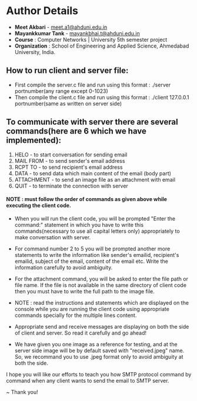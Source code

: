 # Author Details
* **Meet Akbari** - meet.a1@ahduni.edu.in  
* **Mayankkumar Tank** - mayankbhai.t@ahduni.edu.in
* **Course** : Computer Networks | University 5th semester project
* **Organization** : School of Engineering and Applied Science, Ahmedabad University, India.

## How to run client and server file:
* First compile the server.c file and run using this format : ./server portnumber(any range except 0-1023)
* Then compile the client.c file and run using this format : ./client 127.0.0.1 portnumber(same as written on server side)


## To communicate with server there are several commands(here are 6 which we have implemented):
1. HELO - to start conversation for sending email 
2. MAIL FROM - to send sender's email address
3. RCPT TO - to send recipient's email address
4. DATA - to send data which main content of the email (body part)
5. ATTACHMENT - to send an image file as an attachment with email
6. QUIT - to terminate the connection with server

#### NOTE : must follow the order of commands as given above while executing the client code.

* When you will run the client code, you will be prompted "Enter the command:" statement in which you have to write this commands(necessary to use all capital letters only) appropriately to make conversation with server. 

* For command number 2 to 5 you will be prompted another more statements to write the information like sender's emailid, recipient's emailid, subject of the email, content of the email etc. Write the information carefully to avoid ambiguity.

* For the attachment command, you will be asked to enter the file path or file name. If the file is not available in the same directory of client code then you must have to write the full path to the image file.

* NOTE : read the instructions and statements which are displayed on the console while you are running the client code using appropriate commands specially for the multiple lines content.

* Appropriate send and receive messages are displaying on both the side of client and server. So read it carefully and go ahead!

* We have given you one image as a reference for testing, and at the server side image will be by default saved with "received.jpeg" name. So, we recommand you to use .jpeg format only to avoid ambiguity at both the side.


I hope you will like our efforts to teach you how SMTP protocol command by command when any client wants to send the email to SMTP server.

~ Thank you! 
